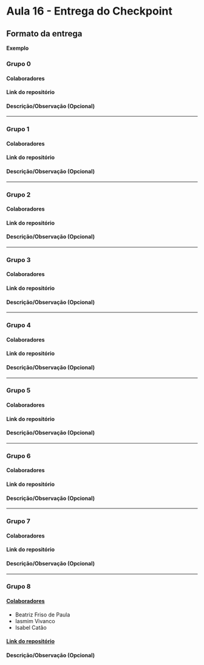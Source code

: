 # Aula 16 - Entrega do Checkpoint

## Formato da entrega

**Exemplo**

### Grupo 0

#### Colaboradores

#### Link do repositório

#### Descrição/Observação (Opcional)

----

### Grupo 1

#### Colaboradores

#### Link do repositório

#### Descrição/Observação (Opcional)

----

### Grupo 2

#### Colaboradores

#### Link do repositório

#### Descrição/Observação (Opcional)

----

### Grupo 3

#### Colaboradores

#### Link do repositório

#### Descrição/Observação (Opcional)

----

### Grupo 4

#### Colaboradores

#### Link do repositório

#### Descrição/Observação (Opcional)

----

### Grupo 5

#### Colaboradores

#### Link do repositório

#### Descrição/Observação (Opcional)

----

### Grupo 6

#### Colaboradores

#### Link do repositório

#### Descrição/Observação (Opcional)

----

### Grupo 7

#### Colaboradores

#### Link do repositório

#### Descrição/Observação (Opcional)

----

### Grupo 8

#### [Colaboradores](https://github.com/IasmimVivanco/Aula_16/blob/main/README.md)
- Beatriz Friso de Paula
- Iasmim Vivanco
- Isabel Catão

#### [Link do repositório](https://github.com/IasmimVivanco/Aula_16)

#### Descrição/Observação (Opcional)
